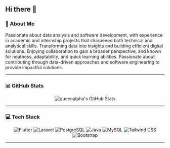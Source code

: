 ## Hi there 👋

### 🧠 About Me
Passionate about data analysis and software development, with experience in academic and internship projects that sharpened both technical and analytical skills. Transforming data into insights and building efficient digital solutions. Enjoying collaboration to gain a broader perspective, and known for neatness, adaptability, and quick learning abilities. Passionate about contributing through data-driven approaches and software engineering to provide impactful solutions.

---

### 📊 GitHub Stats
<div align="center">
    <img src="https://github-profile-summary-cards.vercel.app/api/cards/profile-details?username=queenalpha&theme=github_dark" alt="queenalpha's GitHub Stats"/>
</div>

---

### 💻 Tech Stack
<div align="center">
    <img src="https://img.shields.io/badge/Flutter-02569B?style=for-the-badge&logo=flutter&logoColor=white" alt="Flutter" />
    <img src="https://img.shields.io/badge/Laravel-F55247?style=for-the-badge&logo=laravel&logoColor=white" alt="Laravel" />
    <img src="https://img.shields.io/badge/PostgreSQL-4169E1?style=for-the-badge&logo=postgresql&logoColor=white" alt="PostgreSQL" />
    <img src="https://img.shields.io/badge/Java-007396?style=for-the-badge&logo=java&logoColor=white" alt="Java" />
    <img src="https://img.shields.io/badge/MySQL-005C84?style=for-the-badge&logo=mysql&logoColor=white" alt="MySQL" />
    <img src="https://img.shields.io/badge/Tailwind_CSS-38B2AC?style=for-the-badge&logo=tailwind-css&logoColor=white" alt="Tailwind CSS" />
    <img src="https://img.shields.io/badge/Bootstrap-7952B3?style=for-the-badge&logo=bootstrap&logoColor=white" alt="Bootstrap" />
</div>

---

